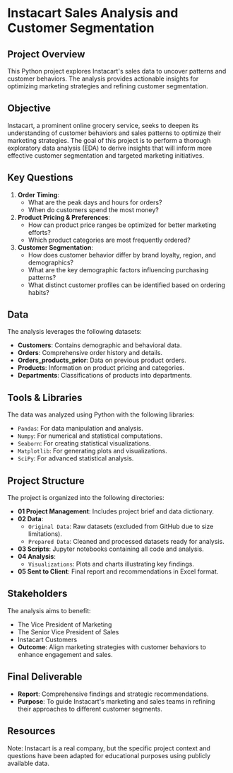# Instacart Sales Analysis and Customer Segmentation
## Project Overview
 This Python project explores Instacart's sales data to uncover patterns and customer behaviors. The analysis provides actionable insights for optimizing marketing strategies and refining customer segmentation.

## Objective
Instacart, a prominent online grocery service, seeks to deepen its understanding of customer behaviors and sales patterns to optimize their marketing strategies. The goal of this project is to perform a thorough exploratory data analysis (EDA) to derive insights that will inform more effective customer segmentation and targeted marketing initiatives.

## Key Questions
 1. **Order Timing**:
    - What are the peak days and hours for orders?
    - When do customers spend the most money?
 2. **Product Pricing & Preferences**:
    - How can product price ranges be optimized for better marketing efforts?
    - Which product categories are most frequently ordered?
 3. **Customer Segmentation**:
    - How does customer behavior differ by brand loyalty, region, and demographics?
    - What are the key demographic factors influencing purchasing patterns?
    - What distinct customer profiles can be identified based on ordering habits?

## Data
 The analysis leverages the following datasets:
 - **Customers**: Contains demographic and behavioral data.
 - **Orders**: Comprehensive order history and details.
 - **Orders_products_prior**: Data on previous product orders.
 - **Products**: Information on product pricing and categories.
 - **Departments**: Classifications of products into departments.

## Tools & Libraries
 The data was analyzed using Python with the following libraries:
 - `Pandas`: For data manipulation and analysis.
 - `Numpy`: For numerical and statistical computations.
 - `Seaborn`: For creating statistical visualizations.
 - `Matplotlib`: For generating plots and visualizations.
 - `SciPy`: For advanced statistical analysis.

## Project Structure
 The project is organized into the following directories:
 - **01 Project Management**: Includes project brief and data dictionary.
 - **02 Data**:
   - `Original Data`: Raw datasets (excluded from GitHub due to size limitations).
   - `Prepared Data`: Cleaned and processed datasets ready for analysis.
 - **03 Scripts**: Jupyter notebooks containing all code and analysis.
 - **04 Analysis**:
   - `Visualizations`: Plots and charts illustrating key findings.
 - **05 Sent to Client**: Final report and recommendations in Excel format.
## Stakeholders
 The analysis aims to benefit:
 - The Vice President of Marketing
 - The Senior Vice President of Sales
 - Instacart Customers
 - **Outcome**: Align marketing strategies with customer behaviors to enhance engagement and sales.

## Final Deliverable
 - **Report**: Comprehensive findings and strategic recommendations.
 - **Purpose**: To guide Instacart's marketing and sales teams in refining their approaches to different customer segments.

## Resources

 Note: Instacart is a real company, but the specific project context and questions have been adapted for educational purposes using publicly available data.
